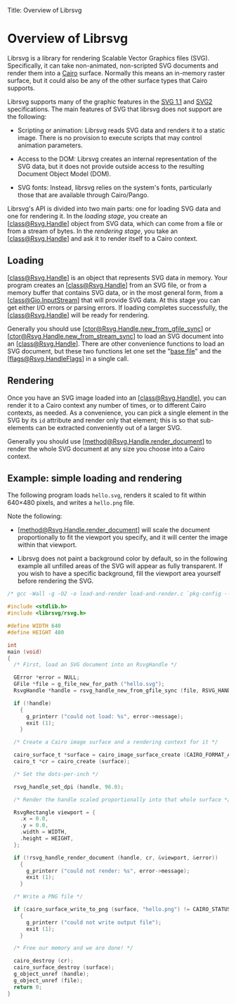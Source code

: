 Title: Overview of Librsvg

# Overview of Librsvg

Librsvg is a library for rendering Scalable Vector Graphics files (SVG).
Specifically, it can take non-animated, non-scripted SVG documents and
render them into a [Cairo](https://www.cairographics.org/) surface.
Normally this means an in-memory raster surface, but it could also be
any of the other surface types that Cairo supports.

Librsvg supports many of the graphic features in the [SVG
1.1](https://www.w3.org/TR/SVG/) and [SVG2](https://www.w3.org/TR/SVG2/)
specifications. The main features of SVG that librsvg does not support
are the following:

* Scripting or animation: Librsvg reads SVG data and renders it to a
  static image. There is no provision to execute scripts that may
  control animation parameters.

* Access to the DOM: Librsvg creates an internal representation of
  the SVG data, but it does not provide outside access to the
  resulting Document Object Model (DOM).

* SVG fonts: Instead, librsvg relies on the system's fonts,
  particularly those that are available through Cairo/Pango.

Librsvg's API is divided into two main parts: one for loading SVG data
and one for rendering it. In the *loading stage*, you create an
[class@Rsvg.Handle] object from SVG data, which can come from a file or from a
stream of bytes. In the *rendering stage*, you take an [class@Rsvg.Handle] and
ask it to render itself to a Cairo context.

## Loading

[class@Rsvg.Handle] is an object that represents SVG data in memory. Your program
creates an [class@Rsvg.Handle] from an SVG file, or from a memory buffer that
contains SVG data, or in the most general form, from a [class@Gio.InputStream] that
will provide SVG data.  At this stage you can get either I/O errors or
parsing errors. If loading completes successfully, the [class@Rsvg.Handle] will
be ready for rendering.

Generally you should use [ctor@Rsvg.Handle.new_from_gfile_sync] or
[ctor@Rsvg.Handle.new_from_stream_sync] to load an SVG document into
an [class@Rsvg.Handle]. There are other convenience functions to load
an SVG document, but these two functions let one set the "[base
file](class.Handle.html#the-base-file-and-resolving-references-to-external-files)"
and the [flags@Rsvg.HandleFlags] in a single call.

## Rendering

Once you have an SVG image loaded into an [class@Rsvg.Handle], you can render it
to a Cairo context any number of times, or to different Cairo contexts,
as needed. As a convenience, you can pick a single element in the SVG by
its `id` attribute and render only that element; this is so that
sub-elements can be extracted conveniently out of a larger SVG.

Generally you should use [method@Rsvg.Handle.render_document] to render the
whole SVG document at any size you choose into a Cairo context.

## Example: simple loading and rendering

The following program loads `hello.svg`, renders it scaled to fit within
640×480 pixels, and writes a `hello.png` file.

Note the following:

* [method@Rsvg.Handle.render_document] will scale the document
   proportionally to fit the viewport you specify, and it will center
   the image within that viewport.

* Librsvg does not paint a background color by default, so in the
  following example all unfilled areas of the SVG will appear as fully
  transparent. If you wish to have a specific background, fill the
  viewport area yourself before rendering the SVG.

```c
/* gcc -Wall -g -O2 -o load-and-render load-and-render.c `pkg-config --cflags --libs rsvg-2.0` */

#include <stdlib.h>
#include <librsvg/rsvg.h>

#define WIDTH 640
#define HEIGHT 480

int
main (void)
{
  /* First, load an SVG document into an RsvgHandle */

  GError *error = NULL;
  GFile *file = g_file_new_for_path ("hello.svg");
  RsvgHandle *handle = rsvg_handle_new_from_gfile_sync (file, RSVG_HANDLE_FLAGS_NONE, NULL, &error);

  if (!handle)
    {
      g_printerr ("could not load: %s", error->message);
      exit (1);
    }

  /* Create a Cairo image surface and a rendering context for it */

  cairo_surface_t *surface = cairo_image_surface_create (CAIRO_FORMAT_ARGB32, WIDTH, HEIGHT);
  cairo_t *cr = cairo_create (surface);

  /* Set the dots-per-inch */

  rsvg_handle_set_dpi (handle, 96.0);

  /* Render the handle scaled proportionally into that whole surface */

  RsvgRectangle viewport = {
    .x = 0.0,
    .y = 0.0,
    .width = WIDTH,
    .height = HEIGHT,
  };

  if (!rsvg_handle_render_document (handle, cr, &viewport, &error))
    {
      g_printerr ("could not render: %s", error->message);
      exit (1);
    }

  /* Write a PNG file */

  if (cairo_surface_write_to_png (surface, "hello.png") != CAIRO_STATUS_SUCCESS)
    {
      g_printerr ("could not write output file");
      exit (1);
    }

  /* Free our memory and we are done! */

  cairo_destroy (cr);
  cairo_surface_destroy (surface);
  g_object_unref (handle);
  g_object_unref (file);
  return 0;
}
```
